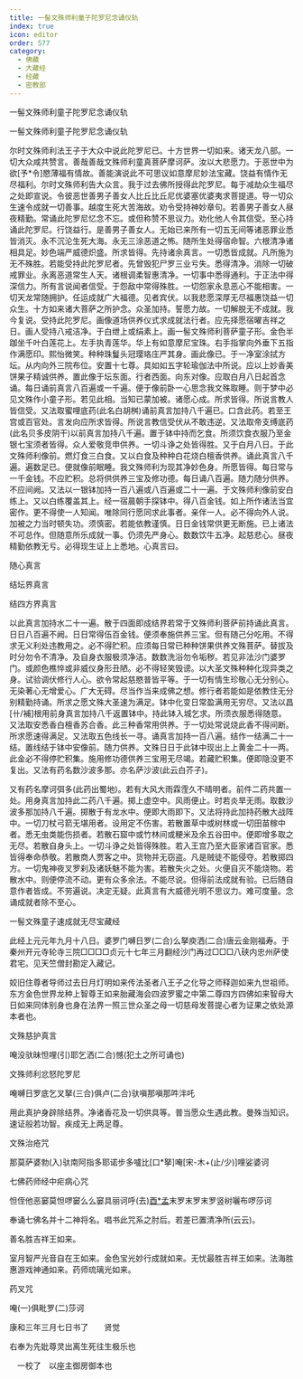 ```yaml
---
title: 一髻文殊师利童子陀罗尼念诵仪轨
index: true
icon: editor
order: 577
category:
  - 佛藏
  - 大藏经
  - 经藏
  - 密教部
---
```


  一髻文殊师利童子陀罗尼念诵仪轨  

一髻文殊师利童子陀罗尼念诵仪轨  

尔时文殊师利法王子于大众中说此陀罗尼已。十方世界一切如来。诸天龙八部。一切大众咸共赞言。善哉善哉文殊师利童真菩萨摩诃萨。汝以大悲愿力。于恶世中为欲[予*令]愍薄福有情故。善能演说此不可思议如意摩尼妙法宝藏。饶益有情作无尽福利。尔时文殊师利告大众言。我于过去佛所授得此陀罗尼。每于减劫众生福尽之处即宣说。令彼恶世善男子善女人比丘比丘尼优婆塞优婆夷求菩提道。导一切众生速令成就一切善事。越度生死大苦海故。劝令受持神妙章句。若善男子善女人昼夜精勤。常诵此陀罗尼忆念不忘。或但称赞不思议力。劝化他人令其信受。至心持诵此陀罗尼。行饶益行。是善男子善女人。无始已来所有一切五无间等诸恶罪业悉皆消灭。永不沉沦生死大海。永无三涂恶道之怖。随所生处得宿命智。六根清净诸相具足。妙色端严威德炽盛。所求皆得。先持诸余真言。一切悉皆成就。凡所施为无不殊胜。若能受持此陀罗尼者。先曾毁犯尸罗三业亏失。悉得清净。消除一切破戒罪业。永离恶道常生人天。诸根调柔智惠清净。一切事中悉得通利。于正法中得深信力。所有言说闻者信受。于怨敌中常得殊胜。一切怨家永息恶心不能相害。一切天龙常随拥护。任运成就广大福德。见者宾伏。以我悲愿深厚无尽福惠饶益一切众生。十方如来诸大菩萨之所护念。众圣加持。誓愿力故。一切解脱无不成就。我今复说。受持此陀罗尼。画像道场供养仪式求成就法行者。应先择愿宿曜吉祥之日。画人受持八戒洁净。于白绁上或绢素上。画一髻文殊师利菩萨童子形。金色半跏坐千叶白莲花上。左手执青莲华。华上有如意摩尼宝珠。右手指掌向外垂下五指作满愿印。熙怡微笑。种种珠鬘头冠璎珞庄严其身。画此像已。于一净室涂拭方坛。从内向外三院布位。安置十七尊。具如如五字轮瑜伽法中所说。应以上妙香美饼果子精诚供养。置此像于坛东面。行者西面。向东对像。应取白月八日起首念诵。每日诵前真言八百遍或一千遍。便于像前卧一心思念我文殊取睡。则于梦中必见文殊作小童子形。若见此相。当知已蒙加被。诸愿心成。所求皆得。所说言教人皆信受。又法取蜜哩底药(此名白胡桝)诵前真言加持八千遍已。口含此药。若至王宫或百官处。言发向应所求皆得。所说言教信受伏从不敢违逆。又法取帝支缚底药(此名贝多皮阴干)以前真言加持八千遍。置于钵中持而乞食。所须饮食衣服乃至金银七宝须者皆得。众人爱敬竞申供养。一切斗诤之处皆得胜。又于白月八日。于此文殊师利像前。燃灯食三白食。又以白食及种种白花烧白檀香供养。诵此真言八千遍。遍数足已。便就像前眠睡。我文殊师利为现其净妙色身。所愿皆得。每日常与一千金钱。不应贮积。总将供供养三宝及修功德。每日诵八百遍。随力随分供养。不应间阙。又法以一银钵加持一百八遍或八百遍或二十一遍。于文殊师利像前安白练上。又以白练覆盖其上。经一宿晨朝手探钵中。得八百金钱。如上所作诸法当宜密作。更不得使一人知闻。唯除同行愿同求此事者。亲伴一人。必不得向外人说。加被之力当时顿失功。须慎密。若能依教谨慎。日日金钱常供更无断施。已上诸法不可总作。但随意所乐成就一事。仍须先严身心。数数饮牛五净。起慈悲心。昼夜精勤依教无亏。必得现生证上上悉地。心真言曰。  

随心真言  

结坛界真言  

结四方界真言  

以此真言加持水二十一遍。散于四面即成结界若常于文殊师利菩萨前持诵此真言。日日八百遍不阙。日日常得伍百金钱。便须奉施供养三宝。但有随己分吃用。不得求无义利处违教用之。必不得贮积。应须每日常已种种饼果供养文殊菩萨。替拔及时分勿令不清净。及自身衣服极须净洁。数数洗浴勿令垢秽。若见非法沙门婆罗门。或颜色樵悴或非威仪身形丑陋。必不得轻笑毁谤。以大圣文殊种种化现异类之身。试验调伏修行人心。欲令常起慈愍普皆平等。于一切有情生珍敬心无分别心。无染著心无增爱心。广大无碍。尽当作当来成佛之想。修行者若能如是依教住无分别精勤持诵。所求之愿文殊大圣速为满足。钵中化变日常盈满用无穷尽。又法以昌[卄/補]根用前身真言加持八千返置钵中。持此钵入城乞求。所须衣服悉得随意。又法取安悉香白檀香苏合香。此三种香常用供养。于一切处常说烧此香不得间断。所求愿速得满足。又法取五色线长一寻。诵真言加持一百八遍。结作一结满二十一结。置线结于钵中安像前。随力供养。文殊日日于此钵中现出上上黄金二十一两。此金必不得停贮积集。施用修功德供养三宝用无尽竭。若藏贮积集。便即隐没更不复出。又法有药名数沙波多那。亦名萨沙波(此云白芥子)。  

又有药名摩诃弭多(此药出蜀地)。若有大风大雨霖霔久不晴明者。前件二药共置一处。用身真言加持此二药八千遍。掷上虚空中。风雨便止。时若炎旱无雨。取数沙波多那加持八千遍。掷散于有龙水中。便即大雨即下。又法将持此加持药散大战阵中。一切刀杖弓箭无堪用者。设用定不伤害。若散置草中或树林或一切田苗稼中者。悉无虫类能伤损者。若散石窟中或竹林间或粳米及余五谷田中。便即增多取之无尽。若散自身头上。一切斗诤之处皆得殊胜。若入王宫乃至大臣家诸百官家。悉皆得奉命恭敬。若散商人贾客之中。货物并无窃盗。凡是贼徒不能侵夺。若散掷四方。一切鬼神夜叉罗刹及诸妖魅不能为害。若散失火之处。火便自灭不能烧物。若散水中。则便停流不动。更有众多余法。不能尽说。但得前法成就有验。已后随自意作者皆成。不劳遍说。决定无疑。此真言有大威德光明不思议力。难可度量。念诵成就者除不至心。  

一髻文殊童子速成就无尽宝藏经  

此经上元元年九月十八日。婆罗门嚩日罗(二合)么拏庾洒(二合)唐云金刚福寿。于秦州开元寺轮寺三院□□□□贞元十七年三月翻经沙门再过□□□八硖内忠州萨使君宅。见天竺僧封勘定入藏记。  

姣旧住尊者导师过去日月灯明如来传法圣者八王子之化导之师释迦如来九世祖师。东方金色世界龙种上智尊王如来胎藏海会四波罗蜜之中第二尊四方四佛如来智母大日如来同体别身也身在法界一照三世众圣之母一切慈母发菩提心者为证果之依处源本者也。  

文殊慈护真言  

唵没驮昧怛哩(引)耶乞洒(二合)憾(犯土之所可诵也)  

文殊师利忿怒陀罗尼  

唵嚩日罗底乞叉拏(三合)俱卢(二合)驮嗔那嗔那吽泮吒  

用此真护身辟除结界。净诸香花及一切供具等。普当愿众生遇此教。曼殊当知识。速证般若功智。疾成无上两足尊。  

文殊治疮咒  

那莫萨婆勃(入)驮南阿指多耶诺步多嚧比[口*拏]唵[宋-木+(止/少)]哩娑婆诃  

七佛药师经中疟病心咒  

怛侄他恶窭莫怛啰窭么么窭具丽诃呼(去)[酉*孟](去)末罗末罗末罗竖树囇布啰莎诃  

奉诵七佛名并十二神将名。唱书此咒系之肘后。若差已置清净所(云云)。  

善名胜吉祥王如来。  

室月智严光音自在王如来。金色宝光妙行成就如来。无忧最胜吉祥王如来。法海胜惠游戏神通如来。药师琉璃光如来。  

药叉咒  

唵(一)俱毗罗(二)莎诃  

康和三年三月七日书了　　贤觉  

右奉为先妣尊灵出离生死往生极乐也  

　一校了　以座主御房御本也  
